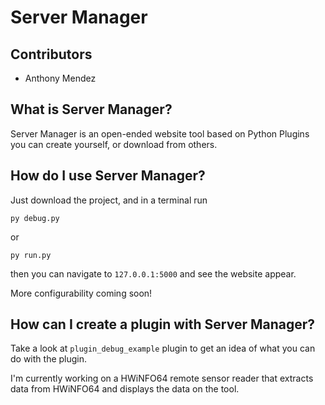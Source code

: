 # Server Manager

## Contributors

*   Anthony Mendez

## What is Server Manager?

Server Manager is an open-ended website tool based on Python Plugins you can create yourself, or download from others.

## How do I use Server Manager?

Just download the project, and in a terminal run

`py debug.py`

or

`py run.py`

then you can navigate to `127.0.0.1:5000` and see the website appear. 

More configurability coming soon!

## How can I create a plugin with Server Manager?

Take a look at `plugin_debug_example` plugin to get an idea of what you can do with the plugin.

I'm currently working on a HWiNFO64 remote sensor reader that extracts data from HWiNFO64 and displays the data on the tool.